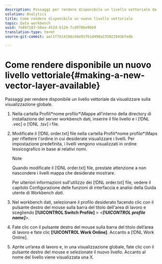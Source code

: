 ```yaml
---
description: Passaggi per rendere disponibile un livello vettoriale da visualizzare sulla visualizzazione globale.
solution: Analytics
title: Come rendere disponibile un nuovo livello vettoriale
topic: Data workbench
uuid: 7e88f183-b0aa-452d-b124-7cd970be9bb9
translation-type: tm+mt
source-git-commit: aec1f7b14198cdde91f61d490a235022943bfedb

---
```



# Come rendere disponibile un nuovo livello vettoriale{#making-a-new-vector-layer-available}

Passaggi per rendere disponibile un livello vettoriale da visualizzare sulla visualizzazione globale.

1. Nella cartella Profili\*nome profilo*\Mappe all&#39;interno della directory di installazione del server workbench dati, inserire il file livello e i [!DNL .vec] o [!DNL .tsv] i file.
1. Modificate il [!DNL order.txt] file nella cartella Profili\*nome profilo*\Maps per riflettere l&#39;ordine in cui desiderate visualizzare i livelli. Per impostazione predefinita, i livelli vengono visualizzati in ordine lessicografico in base ai relativi nomi.

   >[!NOTE]
   >
   >Quando modificate il [!DNL order.txt] file, prestate attenzione a non nascondere i livelli mappa che desiderate mostrare.

   Per ulteriori informazioni sull&#39;utilizzo dei [!DNL order.txt] file, vedere il capitolo Configurazione delle funzioni di interfaccia e analisi della Guida utente di Workbench *dati*.

1. Nel workbench dati, selezionare il profilo desiderato facendo clic con il pulsante destro del mouse sulla barra del titolo dell&#39;area di lavoro e scegliendo **[!UICONTROL Switch Profile]** > *&lt;**[!UICONTROL profile name]**>*.
1. Fate clic con il pulsante destro del mouse sulla barra del titolo dell’area di lavoro e fate clic **[!UICONTROL Work Online]**. Accanto a [!DNL Work Online].
1. Aprite un’area di lavoro e, in una visualizzazione globale, fate clic con il pulsante destro del mouse e selezionate il nuovo livello. Accanto al nome del livello viene visualizzata una X.
